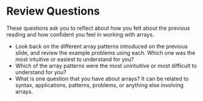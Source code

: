 # Review Questions

These questions ask you to reflect about how you felt about the previous reading and how confident you feel in working with arrays. 

- Look back on the different array patterns introduced on the previous slide, and review the example problems using each. Which one was the most intuitive or easiest to understand for you? 
- Which of the array patterns were the most unintuitive or most difficult to understand for you? 
- What is one question that you have about arrays?  It can be related to syntax, applications, patterns, problems, or anything else involving arrays. 
